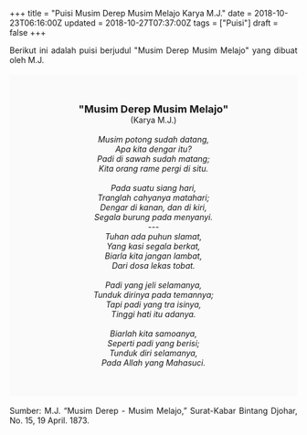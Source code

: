 +++
title = "Puisi Musim Derep Musim Melajo Karya M.J."
date = 2018-10-23T06:16:00Z
updated = 2018-10-27T07:37:00Z
tags = ["Puisi"]
draft = false
+++

<div dir="ltr" style="text-align: left;" trbidi="on"><div dir="ltr" style="text-align: left;" trbidi="on"><div style="text-align: justify;">Berikut ini adalah puisi berjudul "Musim Derep Musim Melajo" yang dibuat oleh M.J. </div><br /><div style="background: #FAFAFA; font-size: 14px; height: auto; margin: 0 auto; padding: 50px; text-align: center; width: auto;"><span style="font-size: 18px;"><b>"Musim Derep Musim Melajo"</b></span><br />(Karya M.J.) <br /><br /><i>Musim potong sudah datang,</i><br /><i>Apa kita dengar itu?</i><br /><i>Padi di sawah sudah matang;</i><br /><i>Kita orang rame pergi di situ.</i><br /><br /><i>Pada suatu siang hari,</i><br /><i>Tranglah cahyanya matahari;</i><br /><i>Dengar di kanan, dan di kiri,</i><br /><i>Segala burung pada menyanyi.</i><br /><i>---</i><br /><i>Tuhan ada puhun slamat,</i><br /><i>Yang kasi segala berkat,</i><br /><i>Biarla kita jangan lambat,</i><br /><i>Dari dosa lekas tobat.</i><br /><br /><i>Padi yang jeli selamanya,</i><br /><i>Tunduk dirinya pada temannya;</i><br /><i>Tapi padi yang tra isinya,</i><br /><i>Tinggi hati itu adanya.</i><br /><br /><i>Biarlah kita samoanya,</i><br /><i>Seperti padi yang berisi;</i><br /><i>Tunduk diri selamanya,</i><br /><i>Pada Allah yang Mahasuci.</i></div></div><div style="text-align: justify;"><br /></div><div style="text-align: justify;">Sumber: M.J. “Musim Derep - Musim Melajo,” Surat-Kabar Bintang Djohar, No. 15, 19 April. 1873.</div></div>
